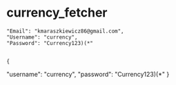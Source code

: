 # currency_fetcher

	"Email": "kmaraszkiewicz86@gmail.com",
	"Username": "currency",
	"Password": "Currency123)(*"


	{
  "username": "currency",
  "password": "Currency123)(*"
}